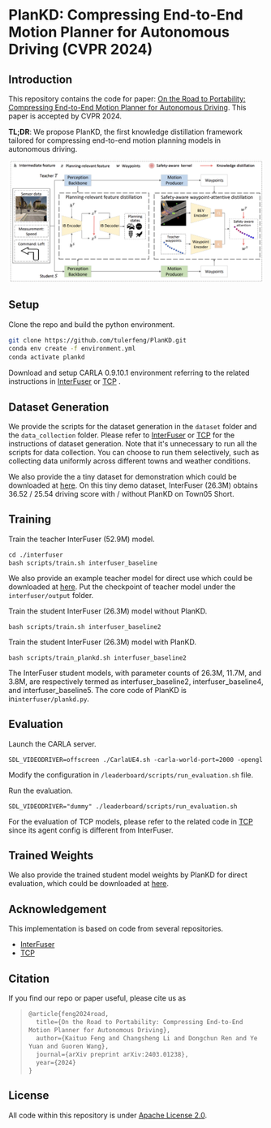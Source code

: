 # PlanKD: Compressing End-to-End Motion Planner for Autonomous Driving (CVPR 2024)



## Introduction

This repository contains the code for paper: [On the Road to Portability: Compressing End-to-End Motion Planner for Autonomous Driving](https://arxiv.org/abs/2403.01238). This paper is accepted by CVPR 2024. 

**TL;DR**:  We propose PlanKD, the first knowledge distillation framework tailored for compressing end-to-end motion planning models in autonomous driving.



<img src="./assets/framework.png" style="zoom:60%;" />



## Setup

Clone the repo and build the python environment.

```bash
git clone https://github.com/tulerfeng/PlanKD.git
conda env create -f environment.yml
conda activate plankd
```

Download and setup CARLA 0.9.10.1 environment referring to the related instructions in [InterFuser](https://github.com/opendilab/InterFuser?tab=readme-ov-file) or [TCP](https://github.com/OpenDriveLab/TCP) .



## Dataset Generation

We provide the scripts for the dataset generation in the `dataset` folder and the `data_collection` folder. Please refer to [InterFuser](https://github.com/opendilab/InterFuser?tab=readme-ov-file) or [TCP](https://github.com/OpenDriveLab/TCP) for the instructions of dataset generation.  Note that it's unnecessary to run all the scripts for data collection. You can choose to run them selectively, such as collecting data uniformly across different towns and weather conditions.

We also provide the a tiny dataset for demonstration which could be downloaded at [here](https://drive.google.com/file/d/14G49BzOGp4tmJvCFxCuhd8A-_bM8YZat/view?usp=sharing).  On this tiny demo dataset, InterFuser (26.3M) obtains 36.52 / 25.54 driving score with / without PlanKD on Town05 Short.



## Training

Train the teacher InterFuser (52.9M) model.

```
cd ./interfuser
bash scripts/train.sh interfuser_baseline
```

We also provide an example teacher model for direct use which could be downloaded at [here](https://drive.google.com/file/d/19IOwQoNtCMg36aWsshicJHgH-FtcWdDz/view?usp=sharing).  Put the checkpoint of teacher model under the `interfuser/output` folder.

Train the student InterFuser (26.3M) model without PlanKD.

```
bash scripts/train.sh interfuser_baseline2
```

Train the student InterFuser (26.3M) model with PlanKD.

```
bash scripts/train_plankd.sh interfuser_baseline2
```

The InterFuser student models, with parameter counts of 26.3M, 11.7M, and 3.8M, are respectively termed as interfuser_baseline2, interfuser_baseline4, and interfuser_baseline5. The core code of PlanKD is in`interfuser/plankd.py`.



## Evaluation

Launch the CARLA server.

```
SDL_VIDEODRIVER=offscreen ./CarlaUE4.sh -carla-world-port=2000 -opengl
```

Modify the configuration in `/leaderboard/scripts/run_evaluation.sh` file.

Run the evaluation. 

```
SDL_VIDEODRIVER="dummy" ./leaderboard/scripts/run_evaluation.sh
```

For the evaluation of TCP models, please refer to the related code in [TCP](https://github.com/OpenDriveLab/TCP) since its agent config is different from InterFuser. 



## Trained Weights

We also provide the trained student model weights by PlanKD for direct evaluation,  which could be downloaded at [here](https://drive.google.com/file/d/1BWo97XZ_1Rm4PsakaJluIZLOTlj5b-Gw/view?usp=sharing). 



## Acknowledgement

This implementation is based on code from several repositories.

+ [InterFuser](https://github.com/opendilab/InterFuser?tab=readme-ov-file) 
+ [TCP](https://github.com/OpenDriveLab/TCP)

## Citation

If you find our repo or paper useful, please cite us as

> ```
> @article{feng2024road,
>   title={On the Road to Portability: Compressing End-to-End Motion Planner for Autonomous Driving}, 
>   author={Kaituo Feng and Changsheng Li and Dongchun Ren and Ye Yuan and Guoren Wang},
>   journal={arXiv preprint arXiv:2403.01238},
>   year={2024}
> }
> ```

## License

All code within this repository is under [Apache License 2.0](https://www.apache.org/licenses/LICENSE-2.0).
